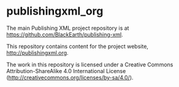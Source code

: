 # publishingxml_org
The main Publishing XML project repository is at <https://github.com/BlackEarth/publishing-xml>.

This repository contains content for the project website, <http://publishingxml.org>.

The work in this repository is licensed under a Creative Commons Attribution-ShareAlike 4.0 International License (<http://creativecommons.org/licenses/by-sa/4.0/>).
